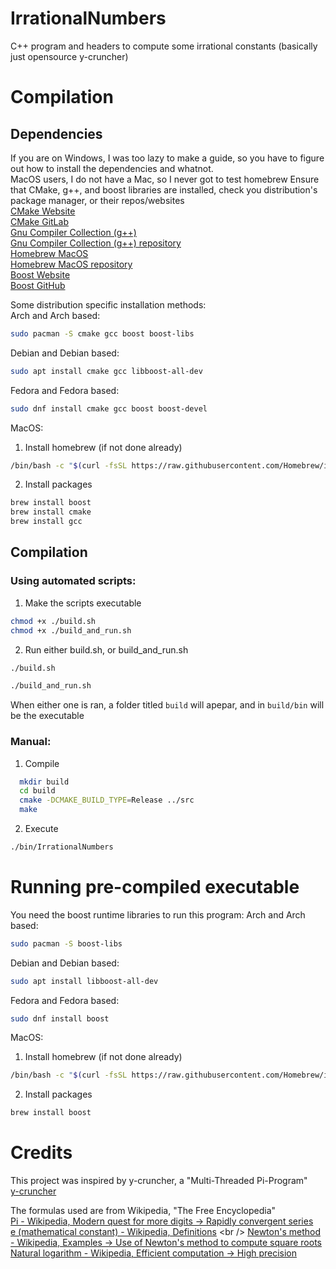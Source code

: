 # IrrationalNumbers
C++ program and headers to compute some irrational constants (basically just opensource y-cruncher)

# Compilation
## Dependencies
If you are on Windows, I was too lazy to make a guide, so you have to figure out how to install the dependencies and whatnot.<br />
MacOS users, I do not have a Mac, so I never got to test homebrew
Ensure that CMake, g++, and boost libraries are installed, check you distribution's package manager, or their repos/websites <br />
[CMake Website](https://cmake.org/) <br />
[CMake GitLab](https://gitlab.kitware.com/cmake/cmake) <br />
[Gnu Compiler Collection (g++)](https://gcc.gnu.org/) <br />
[Gnu Compiler Collection (g++) repository](https://gcc.gnu.org/git/gcc.git) <br />
[Homebrew MacOS](https://brew.sh/) <br />
[Homebrew MacOS repository](https://github.com/Homebrew/brew) <br />
[Boost Website](https://www.boost.org/) <br />
[Boost GitHub](https://github.com/boostorg/boost) <br />

Some distribution specific installation methods: <br />
Arch and Arch based:
```bash
sudo pacman -S cmake gcc boost boost-libs
```
Debian and Debian based:
```bash
sudo apt install cmake gcc libboost-all-dev
```
Fedora and Fedora based:
```bash
sudo dnf install cmake gcc boost boost-devel
```
MacOS:
1. Install homebrew (if not done already)
```bash
/bin/bash -c "$(curl -fsSL https://raw.githubusercontent.com/Homebrew/install/HEAD/install.sh)"
```
2. Install packages
```bash
brew install boost
brew install cmake
brew install gcc
```

## Compilation
### Using automated scripts:
1. Make the scripts executable
  ```bash
  chmod +x ./build.sh
  chmod +x ./build_and_run.sh
  ```
2. Run either build.sh, or build_and_run.sh
  ```bash
  ./build.sh
  ```
  ```bash
  ./build_and_run.sh
  ```
  When either one is ran, a folder titled `build` will apepar, and in `build/bin` will be the executable <br />
### Manual:
1. Compile
```bash
  mkdir build
  cd build
  cmake -DCMAKE_BUILD_TYPE=Release ../src
  make
```
2. Execute
```bash
./bin/IrrationalNumbers
```

# Running pre-compiled executable
You need the boost runtime libraries to run this program:
Arch and Arch based:
```bash
sudo pacman -S boost-libs
```
Debian and Debian based:
```bash
sudo apt install libboost-all-dev
```
Fedora and Fedora based:
```bash
sudo dnf install boost
```
MacOS:
1. Install homebrew (if not done already)
```bash
/bin/bash -c "$(curl -fsSL https://raw.githubusercontent.com/Homebrew/install/HEAD/install.sh)"
```
2. Install packages
```bash
brew install boost
```

# Credits
This project was inspired by y-cruncher, a "Multi-Threaded Pi-Program" <br />
[y-cruncher](https://www.numberworld.org/y-cruncher/)

The formulas used are from Wikipedia, "The Free Encyclopedia" <br />
[Pi - Wikipedia, Modern quest for more digits -> Rapidly convergent series](https://en.wikipedia.org/wiki/Pi#Rapidly_convergent_series) <br />
[e (mathematical constant) - Wikipedia, Definitions](https://en.wikipedia.org/wiki/E_(mathematical_constant)#Definitions) <br />
[Newton's method - Wikipedia, Examples -> Use of Newton's method to compute square roots](https://en.wikipedia.org/wiki/Newton%27s_method#Use_of_Newton's_method_to_compute_square_roots) <br />
[Natural logarithm - Wikipedia, Efficient computation -> High precision](https://en.wikipedia.org/wiki/Natural_logarithm#High_precision) <br />
